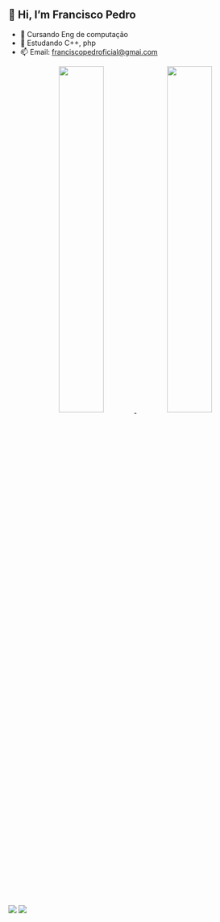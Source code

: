   ## 👋 Hi, I’m Francisco Pedro
- 👀 Cursando Eng de computação
- 🌱 Estudando C++, php
- 📫 Email: franciscopedroficial@gmai.com

<div align="center" >
  <a href="https://github.com/franciscopeedro">
  <img  width="42%" src="https://github-readme-stats.vercel.app/api?username=franciscopeedro&show_icons=true&theme=dracula&include_all_commits=true&count_private=true"/>
  <img width="42%" src="https://github-readme-stats.vercel.app/api/top-langs/?username=franciscopeedro&layout=compact&langs_count=7&theme=dracula"/>
</div>

##   

<div> 
  <a href="https://instagram.com/franciscopeedro_" target="_blank"><img src="https://img.shields.io/badge/-Instagram-%23E4405F?style=for-the-badge&logo=instagram&logoColor=white" target="_blank"></a>
  <a href = "mailto:franciscopedroficial@gmail.com"><img src="https://img.shields.io/badge/-Gmail-%23333?style=for-the-badge&logo=gmail&logoColor=white" target="_blank"></a>
  
</div>
